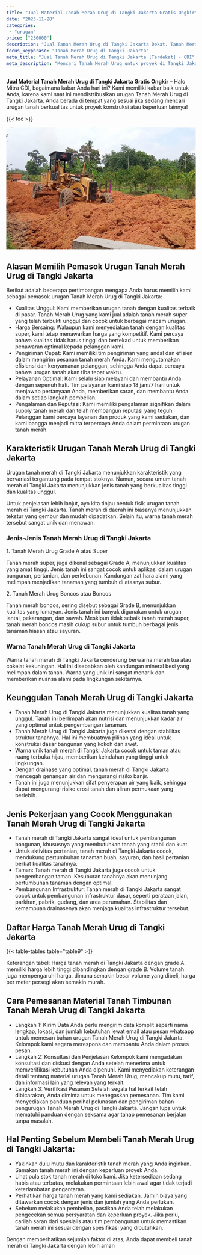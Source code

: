```yaml
---
title: "Jual Material Tanah Merah Urug di Tangki Jakarta Gratis Ongkir"
date: "2023-11-28"
categories:
 - "urugan"
price: ["250000"]
description: "Jual Tanah Merah Urug di Tangki Jakarta Dekat. Tanah Merah Urug ini sering dipakai dalam proyek konstruksi sebagai bahan urugan yang berkualitas dan sesuai spesifikasi. Kontak kami untuk mendapatkan informasi lebih lanjut."
focus_keyphrase: "Tanah Merah Urug di Tangki Jakarta"
meta_title: "Jual Tanah Merah Urug di Tangki Jakarta [Terdekat] - CDI"
meta_description: "Mencari Tanah Merah Urug untuk proyek di Tangki Jakarta? Kami menawarkan Tanah Merah Urug berkualitas untuk penimbunan lahan. Dapatkan penawaran terbaik sekarang."
---
```


**Jual Material Tanah Merah Urug di Tangki Jakarta Gratis Ongkir** – Halo Mitra CDI, bagaimana kabar Anda hari ini? Kami memiliki kabar baik untuk Anda, karena kami saat ini mendistribusikan urugan Tanah Merah Urug di Tangki Jakarta. Anda berada di tempat yang sesuai jika sedang mencari urugan tanah berkualitas untuk proyek konstruksi atau keperluan lainnya!

{{< toc >}}

![Jual Material Tanah Merah Urug di Tangki Jakarta Gratis Ongkir](/images/tanah/tanah-urug-11.jpg)

## Alasan Memilih Pemasok Urugan Tanah Merah Urug di Tangki Jakarta

Berikut adalah beberapa pertimbangan mengapa Anda harus memilih kami sebagai pemasok urugan Tanah Merah Urug di Tangki Jakarta:

*   Kualitas Unggul: Kami memberikan urugan tanah dengan kualitas terbaik di pasar. Tanah Merah Urug yang kami jual adalah tanah merah super yang telah terbukti unggul dan cocok untuk berbagai macam urugan.
*   Harga Bersaing: Walaupun kami menyediakan tanah dengan kualitas super, kami tetap menawarkan harga yang kompetitif. Kami percaya bahwa kualitas tidak harus tinggi dan bertekad untuk memberikan penawaran optimal kepada pelanggan kami.
*   Pengiriman Cepat: Kami memiliki tim pengiriman yang andal dan efisien dalam mengirim pesanan tanah merah Anda. Kami mengutamakan efisiensi dan kenyamanan pelanggan, sehingga Anda dapat percaya bahwa urugan tanah akan tiba tepat waktu.
*   Pelayanan Optimal: Kami selalu siap melayani dan membantu Anda dengan sepenuh hati. Tim pelayanan kami siap 18 jam/7 hari untuk menjawab pertanyaan Anda, memberikan saran, dan membantu Anda dalam setiap langkah pembelian.
*   Pengalaman dan Reputasi: Kami memiliki pengalaman signifikan dalam supply tanah merah dan telah membangun reputasi yang teguh. Pelanggan kami percaya layanan dan produk yang kami sediakan, dan kami bangga menjadi mitra terpercaya Anda dalam permintaan urugan tanah merah.

## Karakteristik Urugan Tanah Merah Urug di Tangki Jakarta

Urugan tanah merah di Tangki Jakarta menunjukkan karakteristik yang bervariasi tergantung pada tempat stoknya. Namun, secara umum tanah merah di Tangki Jakarta menunjukkan jenis tanah yang berkualitas tinggi dan kualitas unggul.

Untuk penjelasan lebih lanjut, ayo kita tinjau bentuk fisik urugan tanah merah di Tangki Jakarta. Tanah merah di daerah ini biasanya menunjukkan tekstur yang gembur dan mudah dipadatkan. Selain itu, warna tanah merah tersebut sangat unik dan menawan.

### Jenis-Jenis Tanah Merah Urug di Tangki Jakarta

1\. Tanah Merah Urug Grade A atau Super

Tanah merah super, juga dikenal sebagai Grade A, menunjukkan kualitas yang amat tinggi. Jenis tanah ini sangat cocok untuk aplikasi dalam urugan bangunan, pertanian, dan perkebunan. Kandungan zat hara alami yang melimpah menjadikan tanaman yang tumbuh di atasnya subur.

2\. Tanah Merah Urug Boncos atau Boncos

Tanah merah boncos, sering disebut sebagai Grade B, menunjukkan kualitas yang lumayan. Jenis tanah ini banyak digunakan untuk urugan lantai, pekarangan, dan sawah. Meskipun tidak sebaik tanah merah super, tanah merah boncos masih cukup subur untuk tumbuh berbagai jenis tanaman hiasan atau sayuran.

### Warna Tanah Merah Urug di Tangki Jakarta

Warna tanah merah di Tangki Jakarta cenderung berwarna merah tua atau cokelat kekuningan. Hal ini disebabkan oleh kandungan mineral besi yang melimpah dalam tanah. Warna yang unik ini sangat menarik dan memberikan nuansa alami pada lingkungan sekitarnya.

## Keunggulan Tanah Merah Urug di Tangki Jakarta

*   Tanah Merah Urug di Tangki Jakarta menunjukkan kualitas tanah yang unggul. Tanah ini berlimpah akan nutrisi dan menunjukkan kadar air yang optimal untuk pengembangan tanaman.
*   Tanah Merah Urug di Tangki Jakarta juga dikenal dengan stabilitas struktur tanahnya. Hal ini membuatnya pilihan yang ideal untuk konstruksi dasar bangunan yang kokoh dan awet.
*   Warna unik tanah merah di Tangki Jakarta cocok untuk taman atau ruang terbuka hijau, memberikan keindahan yang tinggi untuk lingkungan.
*   Dengan drainase yang optimal, tanah merah di Tangki Jakarta mencegah genangan air dan mengurangi risiko banjir.
*   Tanah ini juga menunjukkan sifat penyerapan air yang baik, sehingga dapat mengurangi risiko erosi tanah dan aliran permukaan yang berlebih.

## Jenis Pekerjaan yang Cocok Menggunakan Tanah Merah Urug di Tangki Jakarta

*   Tanah merah di Tangki Jakarta sangat ideal untuk pembangunan bangunan, khususnya yang membutuhkan tanah yang stabil dan kuat.
*   Untuk aktivitas pertanian, tanah merah di Tangki Jakarta cocok, mendukung pertumbuhan tanaman buah, sayuran, dan hasil pertanian berkat kualitas tanahnya.
*   Taman: Tanah merah di Tangki Jakarta juga cocok untuk pengembangan taman. Kesuburan tanahnya akan menunjang pertumbuhan tanaman dengan optimal.
*   Pembangunan Infrastruktur: Tanah merah di Tangki Jakarta sangat cocok untuk pembangunan infrastruktur dasar, seperti perataan jalan, parkiran, pabrik, gudang, dan area perumahan. Stabilitas dan kemampuan drainasenya akan menjaga kualitas infrastruktur tersebut.

## Daftar Harga Tanah Merah Urug di Tangki Jakarta

{{< table-tables table="table9" >}}

Keterangan tabel: Harga tanah merah di Tangki Jakarta dengan grade A memiliki harga lebih tinggi dibandingkan dengan grade B. Volume tanah juga mempengaruhi harga, dimana semakin besar volume yang dibeli, harga per meter persegi akan semakin murah.

## Cara Pemesanan Material Tanah Timbunan Tanah Merah Urug di Tangki Jakarta

*   Langkah 1: Kirim Data
Anda perlu mengirim data komplit seperti nama lengkap, lokasi, dan jumlah kebutuhan lewat email atau pesan whatsapp untuk memesan bahan urugan Tanah Merah Urug di Tangki Jakarta. Kelompok kami segera merespons dan membantu Anda dalam proses pesan.
*   Langkah 2: Konsultasi dan Penjelasan
Kelompok kami mengadakan konsultasi dan diskusi dengan Anda setelah menerima untuk memverifikasi kebutuhan Anda dipenuhi. Kami menyediakan keterangan detail tentang material urugan Tanah Merah Urug, mencakup mutu, tarif, dan informasi lain yang relevan yang terkait.
*   Langkah 3: Verifikasi Pesanan
Setelah segala hal terkait telah dibicarakan, Anda diminta untuk menegaskan pemesanan. Tim kami menyediakan panduan perihal pelunasan dan pengiriman bahan pengurugan Tanah Merah Urug di Tangki Jakarta. Jangan lupa untuk mematuhi panduan dengan seksama agar tahap pemesanan berjalan tanpa masalah.

## Hal Penting Sebelum Membeli Tanah Merah Urug di Tangki Jakarta:

*   Yakinkan dulu mutu dan karakteristik tanah merah yang Anda inginkan. Samakan tanah merah ini dengan keperluan proyek Anda.
*   Lihat pula stok tanah merah di toko kami. Jika ketersediaan sedang habis atau terbatas, melakukan permintaan lebih awal agar tidak terjadi keterlambatan pengantaran.
*   Perhatikan harga tanah merah yang kami sediakan. Jamin biaya yang ditawarkan cocok dengan jenis dan jumlah yang Anda perlukan.
*   Sebelum melakukan pembelian, pastikan Anda telah melakukan pengecekan semua persyaratan dan keperluan proyek. Jika perlu, carilah saran dari spesialis atau tim pembangunan untuk memastikan tanah merah ini sesuai dengan spesifikasi yang dibutuhkan.

Dengan memperhatikan sejumlah faktor di atas, Anda dapat membeli tanah merah di Tangki Jakarta dengan lebih aman
